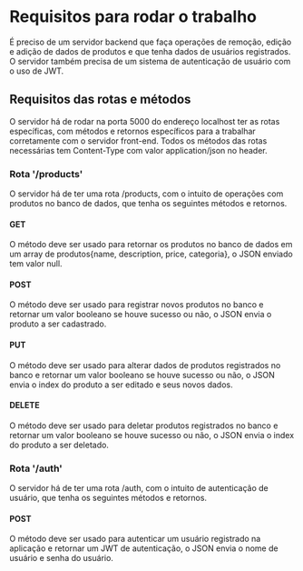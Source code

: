 # Requisitos para rodar o trabalho
É preciso de um servidor backend que faça operações de remoção, edição e adição de dados de produtos e que tenha dados de usuários registrados. O servidor também precisa de um sistema de autenticação de usuário com o 
uso de JWT.

## Requisitos das rotas e métodos
O servidor há de rodar na porta 5000 do endereço localhost ter as rotas específicas, com métodos e retornos específicos para a trabalhar corretamente com o servidor front-end.
Todos os métodos das rotas necessárias tem Content-Type com valor application/json no header.

### Rota '/products'
O servidor há de ter uma rota /products, com o intuito de operações com produtos no banco de dados, que tenha os seguintes métodos e retornos.

#### GET
O método deve ser usado para retornar os produtos no banco de dados em um array de produtos{name, description, price, categoria}, o JSON enviado tem valor null.
#### POST
O método deve ser usado para registrar novos produtos no banco e retornar um valor booleano se houve sucesso ou não, o JSON envia o produto a ser cadastrado.
#### PUT
O método deve ser usado para alterar dados de produtos registrados no banco e retornar um valor booleano se houve sucesso ou não, o JSON envia o index do produto a ser editado e seus novos dados.
#### DELETE
O método deve ser usado para deletar produtos registrados no banco e retornar um valor booleano se houve sucesso ou não, o JSON envia o index do produto a ser deletado.

### Rota '/auth'
O servidor há de ter uma rota /auth, com o intuito de autenticação de usuário, que tenha os seguintes métodos e retornos.

#### POST
O método deve ser usado para autenticar um usuário registrado na aplicação e retornar um JWT de autenticação, o JSON envia o nome de usuário e senha do usuário.
